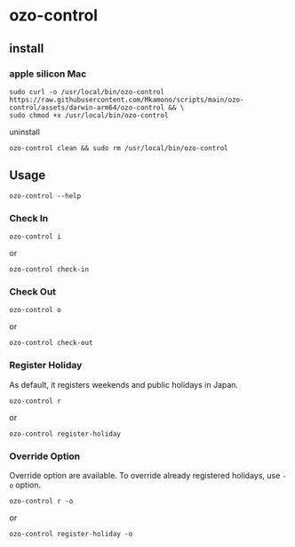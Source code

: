 # ozo-control

## install

### apple silicon Mac

```shell
sudo curl -o /usr/local/bin/ozo-control https://raw.githubusercontent.com/Mkamono/scripts/main/ozo-control/assets/darwin-arm64/ozo-control && \
sudo chmod +x /usr/local/bin/ozo-control
```

uninstall

```shell
ozo-control clean && sudo rm /usr/local/bin/ozo-control
```

## Usage

```shell
ozo-control --help
```

### Check In

```shell
ozo-control i
```

or

```shell
ozo-control check-in
```

### Check Out

```shell
ozo-control o
```

or

```shell
ozo-control check-out
```

### Register Holiday

As default, it registers weekends and public holidays in Japan.

```shell
ozo-control r
```

or

```shell
ozo-control register-holiday
```

### Override Option

Override option are available. To override already registered holidays, use `-o` option.

```shell
ozo-control r -o
```

or

```shell
ozo-control register-holiday -o
```

